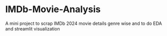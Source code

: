 # IMDb-Movie-Analysis
A mini project to scrap IMDb 2024 movie details genre wise and to do EDA and streamlit visualization
